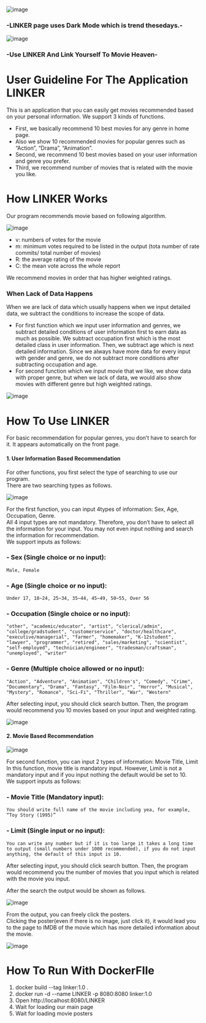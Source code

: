  
![image](https://user-images.githubusercontent.com/38205047/122651200-3e803a80-d172-11eb-86d3-e5e57cc47f2f.png)

### -LINKER page uses Dark Mode which is trend thesedays.-

![image](https://user-images.githubusercontent.com/38205047/122656586-ee679f00-d196-11eb-82cb-045227e77b80.png)

### -Use LINKER And Link Yourself To Movie Heaven-

# User Guideline For The Application LINKER
This is an application that you can easily get movies recommended based on your personal information. We support 3 kinds of functions.    
- First, we basically recommend 10 best movies for any genre in home page.    
- Also we show 10 recommended movies for popular genres such as “Action”, “Drama”, “Animation”.    
- Second, we recommend 10 best movies based on your user information and genre you prefer.    
- Third, we recommend number of movies that is related with the movie you like.    

# How LINKER Works    
Our program recommends movie based on following algorithm.

![image](https://user-images.githubusercontent.com/38205047/122651203-43dd8500-d172-11eb-99a1-812d896db24d.png)

- v: numbers of votes for the movie
- m: minimum votes required to be listed in the output (tota number of rate commits/ total number of movies)
- R: the average rating of the movie
- C: the mean vote across the whole report  
  
We recommend movies in order that has higher weighted ratings.    
### When Lack of Data Happens    
When we are lack of data which usually happens when we input detailed data, we subtract the conditions to increase the scope of data.     
- For first function which we input user information and genres, we subtract detailed conditions of user information first to earn data as much as possible. We subtract occupation first which is the most detailed class in user information. Then, we subtract age which is next detailed information. Since we always have more data for every input with gender and genre, we do not subtract more conditions after subtracting occupation and age.    
- For second function which we input movie that we like, we show data with proper genre, but when we lack of data, we would also show movies with different genre but high weighted ratings.

![image](https://user-images.githubusercontent.com/38205047/122651233-725b6000-d172-11eb-86ef-00e4f29eccf8.png)

# How To Use LINKER
For basic recommendation for popular genres, you don’t have to search for it. It appears automatically on the front page.    
#### 1. User Information Based Recommendation    
For other functions, you first select the type of searching to use our program.    
There are two searching types as follows.    

![image](https://user-images.githubusercontent.com/38205047/122656672-b14fdc80-d197-11eb-8541-6905b1122bf6.png)

For the first function, you can input 4types of information: Sex, Age, Occupation, Genre.    
All 4 input types are not mandatory. Therefore, you don’t have to select all the information for your input. You may not even input nothing and search the information for recommendation.    
We support inputs as follows:    
### - Sex (Single choice or no input):     
    Male, Female    
### - Age (Single choice or no input):     
    Under 17, 18~24, 25~34, 35~44, 45~49, 50~55, Over 56    
### - Occupation (Single choice or no input):     
    "other", "academic/educator", "artist", "clerical/admin", "college/gradstudent", "customerservice", "doctor/healthcare", "executive/managerial", "farmer", "homemaker", "K-12student", "lawyer", "programmer", "retired", "sales/marketing", "scientist", "self-employed", "technician/engineer", "tradesman/craftsman", "unemployed", "writer"
### - Genre (Multiple choice allowed or no input):     
    "Action", "Adventure", "Animation", "Children's", "Comedy", "Crime", "Documentary", "Drama", "Fantasy", "Film-Noir", "Horror", "Musical", "Mystery", "Romance", "Sci-Fi", "Thriller", "War", "Western"    

After selecting input, you should click search button. Then, the program would recommend you 10 movies based on your input and weighted rating.    

![image](https://user-images.githubusercontent.com/38205047/122656730-5b2f6900-d198-11eb-83a0-9a9207653509.png)

#### 2. Movie Based Recommendation

![image](https://user-images.githubusercontent.com/38205047/122656680-c6c50680-d197-11eb-931b-dc05a4789013.png)

For second function, you can input 2 types of information: Movie Title, Limit    
In this function, movie title is mandatory input. However, Limit is not a mandatory input and if you input nothing the default would be set to 10.    
We support inputs as follows:    
### - Movie Title (Mandatory input):    
    You should write full name of the movie including yea, for example, “Toy Story (1995)”     
### - Limit (Single input or no input):    
    You can write any number but if it is too large it takes a long time to output (small numbers under 1000 recommended), if you do not input anything, the default of this input is 10.    
    
After selecting input, you should click search button. Then, the program would recommend you the number of movies that you input which is related with the movie you input.    

After the search the output would be shown as follows.    

![image](https://user-images.githubusercontent.com/38205047/122656741-86b25380-d198-11eb-84ff-5100158b7bcb.png)

From the output, you can freely click the posters.    
Clicking the poster(even if there is no image, just click it), it would lead you to the page to IMDB of the movie which has more detailed information about the movie.    

![image](https://user-images.githubusercontent.com/38205047/122651258-9ae35a00-d172-11eb-9c04-b99c46bfac28.png)


# How To Run With DockerFIle
1. docker build --tag linker:1.0 .   
2. docker run -d --name LINKER -p 8080:8080 linker:1.0   
3. Open http://localhost:8080/LINKER   
4. Wait for loading our main page   
5. Wait for loading movie posters   
